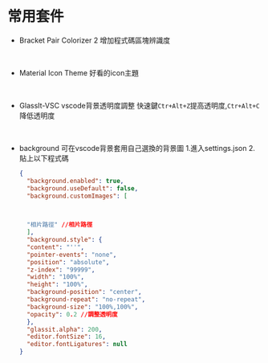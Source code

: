 #  常用套件

* Bracket Pair Colorizer 2
  增加程式碼區塊辨識度

&nbsp;

* Material Icon Theme
  好看的icon主題

&nbsp;

* GlassIt-VSC
  vscode背景透明度調整
  快速鍵```Ctr+Alt+Z```提高透明度,```Ctr+Alt+C```降低透明度

&nbsp;

* background
  可在vscode背景套用自己選換的背景圖
  1.進入settings.json
  2.貼上以下程式碼
  ```json
  {
    "background.enabled": true,
    "background.useDefault": false,
    "background.customImages": [
    


    "相片路徑" //相片路徑
    ],
    "background.style": {
    "content": "''",
    "pointer-events": "none",
    "position": "absolute",
    "z-index": "99999",
    "width": "100%",
    "height": "100%",
    "background-position": "center",
    "background-repeat": "no-repeat",
    "background-size": "100%,100%",
    "opacity": 0.2 //調整透明度
    },
    "glassit.alpha": 200,
    "editor.fontSize": 16,
    "editor.fontLigatures": null
  }
    ```